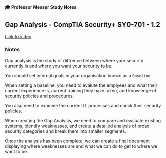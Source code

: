 #### 🎓 Professor Messer Study Notes

## Gap Analysis - CompTIA Security+ SY0-701 - 1.2

[Link to video](https://youtu.be/cuTVyyS5C7M?si=d1i0S4LoKrEqgM-l)

### Notes

Gap analysis is the study of diffrence between where your security currently is and where you want your security to be.

You should set internal goals in your organisation known as a `Baseline`.

When setting a baseline, you need to evalute the emplyees and what their current experience is, current training they have taken, and knowledge of security policies and procedures.

You also need to examine the current IT processes and check their security policies.

When creating the Gap Analysis, we need to compare and evaluate existing systems, identify weaknesses, and create a detailed analysis of broad security categories and break them into smaller segments.

Once the analysis has been complete, we can create a final document displaying where weeknesses are and what we can do to get to where we want to be. 












